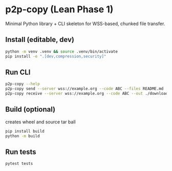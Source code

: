 # p2p-copy (Lean Phase 1)

Minimal Python library + CLI skeleton for WSS-based, chunked file transfer.

## Install (editable, dev)
```bash
python -m venv .venv && source .venv/bin/activate
pip install -e ".[dev,compression,security]"
```

## Run CLI
```bash
p2p-copy --help
p2p-copy send --server wss://example.org --code ABC --files README.md
p2p-copy receive --server wss://example.org --code ABC --out ./downloads
```

## Build (optional)

creates wheel and source tar ball

```bash
pip install build
python -m build
```


## Run tests
```bash
pytest tests
```

